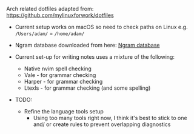 Arch related dotfiles adapted from: https://github.com/mylinuxforwork/dotfiles


- Current setup works on macOS so need to check paths on Linux 
    e.g. `/Users/adam/` = `/home/adam/`


- Ngram database downloaded from here: 
    [Ngram database](https://languagetool.org/download/ngram-data/)

- Current set-up for writing notes uses a mixture of the following: 
    - Native nvim spell checking
    - Vale - for grammar checking 
    - Harper - for grammar checking 
    - Ltexls - for grammar checking (and some spelling) 

- TODO: 

    - Refine the language tools setup 
        -  Using too many tools right now, I think it's best to stick to one and/ or create rules to prevent overlapping diagnostics 
